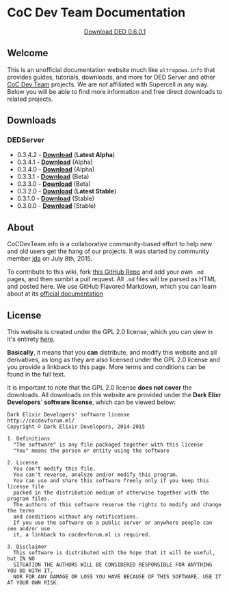 # CoC Dev Team Documentation

<center><a href="https://cocdevteam.info/downloads/DEDServer-0.3.4.2.zip" class="btn btn-primary">Download DED 0.6.0.1</a></center>

## Welcome
This is an unofficial documentation website much like `ultrapowa.info` that provides guides, tutorials, downloads, and more for DED Server and other [CoC Dev Team](http://www.cocdevteam.com/) projects. We are not affiliated with Supercell in any way. Below you will be able to find more information and free direct downloads to related projects.

## Downloads

### DEDServer

 * 0.3.4.2 - **[Download](https://cocdevteam.info/downloads/DEDServer-0.3.4.2.zip)** (**Latest Alpha**)
 * 0.3.4.1 - **[Download](https://cocdevteam.info/downloads/DEDServer-0.3.4.1.zip)** (Alpha)
 * 0.3.4.0 - **[Download](https://cocdevteam.info/downloads/DEDServer-0.3.4.0.zip)** (Alpha)
 * 0.3.3.1 - **[Download](https://cocdevteam.info/downloads/DEDServer-0.3.3.1.zip)** (Beta)
 * 0.3.3.0 - **[Download](https://cocdevteam.info/downloads/DEDServer-0.3.3.0.zip)** (Beta)
 * 0.3.2.0 - **[Download](https://cocdevteam.info/downloads/DEDServer-0.3.2.0.zip)** (**Latest Stable**)
 * 0.3.1.0 - **[Download](https://cocdevteam.info/downloads/DEDServer-0.3.1.0.zip)** (Stable)
 * 0.3.0.0 - **[Download](https://cocdevteam.info/downloads/DEDServer-0.3.0.0.zip)** (Stable)

## About
CoCDevTeam.info is a collaborative community-based effort to help new and old users get the hang of our projects. It was started by community member [jda](http://www.cocdevteam.com/forum/member.php?action=profile&uid=209) on July 8th, 2015. 

To contribute to this wiki, fork [this GitHub Repo](https://github.com/JonahAragon/ded-info) and add your own `.md` pages, and then sumbit a pull request. All `.md` files will be parsed as HTML and posted here. We use GitHub Flavored Markdown, which you can learn about at its [official documentation](https://help.github.com/articles/github-flavored-markdown/)

## License
This website is created under the GPL 2.0 license, which you can view in it's entirety [here](http://cocdevteam.info/LICENSE).

**Basically**, it means that you **can** distribute, and modify this website and all derivatives, as long as they are also licensed under the GPL 2.0 license and you provide a linkback to this page. More terms and conditions can be found in the full text.

It is important to note that the GPL 2.0 license **does not cover** the downloads. All downloads on this website are provided under the **Dark Elixr Developers` software license**, which can be viewed below:

```
Dark Elixir Developers' software license
http://cocdevforum.ml/
Copyright © Dark Elixir Developers, 2014-2015

1. Definitions
  "The software" is any file packaged together with this license
  "You" means the person or entity using the software

2. License
  You can't modify this file.
  You can't reverse, analyze and/or modify this program.
  You can use and share this software freely only if you keep this license file
  packed in the distribution medium of otherwise together with the program files.
  The authors of this software reserve the rights to modify and change the terms
  and conditions without any notifications.
  If you use the software on a public server or anywhere people can see and/or use
  it, a linkback to cocdevforum.ml is required.
  
3. Disclaimer
  This software is distributed with the hope that it will be useful, but IN NO
  SITUATION THE AUTHORS WILL BE CONSIDERED RESPONSIBLE FOR ANYTHING YOU DO WITH IT,
  NOR FOR ANY DAMAGE OR LOSS YOU HAVE BECAUSE OF THIS SOFTWARE. USE IT AT YOUR OWN RISK.
```
